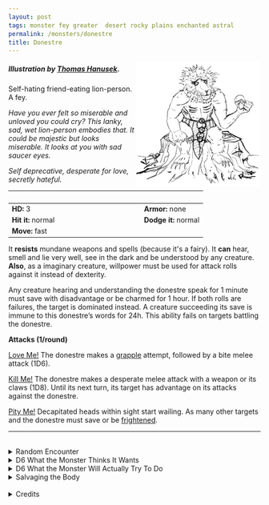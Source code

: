```yaml
---
layout: post
tags: monster fey greater  desert rocky plains enchanted astral
permalink: /monsters/donestre
title: Donestre
---
```


<img align="right" width=250px src="/images/donestre.png">

##### Illustration by [Thomas Hanusek](https://krassekunst.de/).

Self-hating friend-eating lion-person. A fey.

_Have you ever felt so miserable and unloved you could cry? This lanky, sad, wet lion-person embodies that. It could be majestic but looks miserable. It looks at you with sad saucer eyes._

_Self deprecative, desperate for love, secretly hateful._

|  <span style="display: inline-block; width:250px"></span>  |  |
| -------- | --------|
| **HD:** 3 | **Armor:** none |
| **Hit it:** normal    | **Dodge it:** normal  |
| **Move:** fast     |   | 

It **resists** mundane weapons and spells (because it's a fairy).
It **can** hear, smell and lie very well, see in the dark and be understood by any creature.
**Also**, as a imaginary creature, willpower must be used for attack rolls against it instead of dexterity. 

Any creature hearing and understanding the donestre speak for 1 minute must save with disadvantage or be charmed for 1 hour. If both rolls are failures, the target is dominated instead. A creature succeeding its save is immune to this donestre’s words for 24h. This ability fails on targets battling the donestre.

**Attacks (1/round)**

<ins>Love Me!</ins> The donestre makes a [grapple](/2020/11/10/extra-rules/#conditions) attempt, followed by a bite melee attack (1D6).

<ins>Kill Me!</ins> The donestre makes a desperate melee attack with a weapon or its claws (1D8). Until its next turn, its target has advantage on its attacks against the donestre.

<ins>Pity Me!</ins> Decapitated heads within sight start wailing. As many other targets and the donestre must save or be [frightened](/2020/11/10/extra-rules/#conditions).
<br>

---

<br>

<details markdown="1">
<summary>Random Encounter</summary>
1. **Monster:** 1 donestre.
1. **Lair:** A cavern with a number of enshrined severed heads. They are set in a way that evokes the doll house of a lonely kid. <br>    &nbsp; OR <br>    **Omen:** Sobbing.
1. **Spoor:** A decapitated body. No signs of struggle.
1. **Tracks:**  Sobbing sounds, far away.
1. **Trace:** [Rumor] Don't trust creatures that speak your tongue.
1. **Trace:** [Rumor] Lend an ear, lose a head.
</details>

<details markdown="1">
<summary>D6 What the Monster Thinks It Wants</summary>

1. A friend who will help it be accepted by the locals.
1. A gift.
1. Protection, as it is scared to sleep alone tonight.
1. Advice on the best way to befriend somebody.
1. Companionship for the road.
1. Somebody to share dinner with.
</details>

<details markdown="1">
<summary>D6 What the Monster Will Actually Try To Do</summary>

1. Eat you alive.
1. Beat you to a pulp.
1. Decapitate you.
1. Feed you poison.
1. Drown you.
1. Smother you.
 
</details>
<details markdown="1">
<summary>Salvaging the Body</summary>

You ...(Roll as many times as the HD of the monster)

1. Nothing.
1. A lock of hair from an innocent.
1. Jewelry from a foreign land (valuable).
1. A decapitated head.
1. A map tracing the road from this land to the next.
1. A gold tooth (mundane).

Conversing with heads collected by a donestre might give a wizard the inspiration to create a spell with the word friendship.

<span class="alchemy">**Lion Tears.** For 15 minutes, people will listen to you with their undivided attention.</span>
</details>

<br>

<details markdown="1">
<summary>Credits</summary>
Illustration by [Thomas Hanusek](https://krassekunst.de/). The donestre is a weird monster from the east described in the middle ages. It preys on travelers by speaking their language. [Richard J. Leblanc Jr](http://savevsdragon.blogspot.com/)'s adaptation in the [Creature Compendium](https://www.drivethrurpg.com/product/147588/CC1-Creature-Compendium) is what inspired me. I gave them my typical fey resistances, and evocative attacks to highlight their tortured nature. — SaltyGoo
</details>
